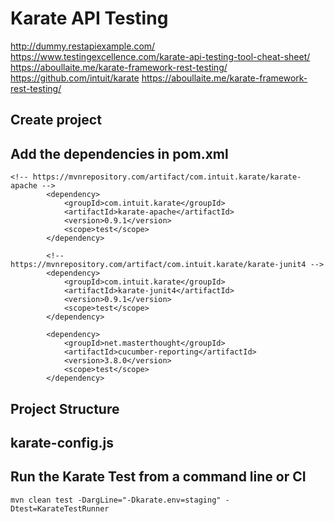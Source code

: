 # Karate API Testing

http://dummy.restapiexample.com/
https://www.testingexcellence.com/karate-api-testing-tool-cheat-sheet/
https://aboullaite.me/karate-framework-rest-testing/
https://github.com/intuit/karate
https://aboullaite.me/karate-framework-rest-testing/


## Create project
## Add the dependencies in pom.xml
```
<!-- https://mvnrepository.com/artifact/com.intuit.karate/karate-apache -->
		<dependency>
			<groupId>com.intuit.karate</groupId>
			<artifactId>karate-apache</artifactId>
			<version>0.9.1</version>
			<scope>test</scope>
		</dependency>

		<!-- https://mvnrepository.com/artifact/com.intuit.karate/karate-junit4 -->
		<dependency>
			<groupId>com.intuit.karate</groupId>
			<artifactId>karate-junit4</artifactId>
			<version>0.9.1</version>
			<scope>test</scope>
		</dependency>

		<dependency>
			<groupId>net.masterthought</groupId>
			<artifactId>cucumber-reporting</artifactId>
			<version>3.8.0</version>
			<scope>test</scope>
		</dependency>

```

## Project Structure

## karate-config.js

## Run the Karate Test from a command line or CI

```
mvn clean test -DargLine="-Dkarate.env=staging" -Dtest=KarateTestRunner

```

